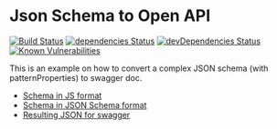 # Json Schema to Open API

[![Build Status](https://travis-ci.org/jehy/jsonSchemaToOpenApi.svg?branch=master)](https://travis-ci.org/jehy/jsonSchemaToOpenApi)
[![dependencies Status](https://david-dm.org/jehy/jsonSchemaToOpenApi/status.svg)](https://david-dm.org/jehy/jsonSchemaToOpenApi)
[![devDependencies Status](https://david-dm.org/jehy/jsonSchemaToOpenApi/dev-status.svg)](https://david-dm.org/jehy/jsonSchemaToOpenApi?type=dev)
[![Known Vulnerabilities](https://snyk.io/test/github/jehy/jsonSchemaToOpenApi/badge.svg)](https://snyk.io/test/github/jehy/jsonSchemaToOpenApi)

This is an example on how to convert a complex JSON schema (with patternProperties)
to swagger doc.

* [Schema in JS format](https://github.com/jehy/jsonSchemaToOpenApi/blob/master/searchResultV2.js)
* [Schema in JSON Schema format](https://github.com/jehy/jsonSchemaToOpenApi/blob/master/jsonSchema.json)
* [Resulting JSON for swagger](https://github.com/jehy/jsonSchemaToOpenApi/blob/master/swagger.json)
